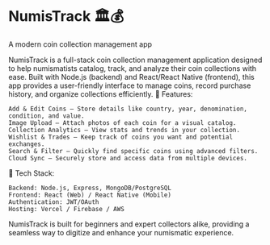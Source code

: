 # NumisTrack 🏛💰

A modern coin collection management app

NumisTrack is a full-stack coin collection management application designed to help numismatists catalog, track, and analyze their coin collections with ease. Built with Node.js (backend) and React/React Native (frontend), this app provides a user-friendly interface to manage coins, record purchase history, and organize collections efficiently.
🔹 Features:

    Add & Edit Coins – Store details like country, year, denomination, condition, and value.
    Image Upload – Attach photos of each coin for a visual catalog.
    Collection Analytics – View stats and trends in your collection.
    Wishlist & Trades – Keep track of coins you want and potential exchanges.
    Search & Filter – Quickly find specific coins using advanced filters.
    Cloud Sync – Securely store and access data from multiple devices.

🔹 Tech Stack:

    Backend: Node.js, Express, MongoDB/PostgreSQL
    Frontend: React (Web) / React Native (Mobile)
    Authentication: JWT/OAuth
    Hosting: Vercel / Firebase / AWS

NumisTrack is built for beginners and expert collectors alike, providing a seamless way to digitize and enhance your numismatic experience.
